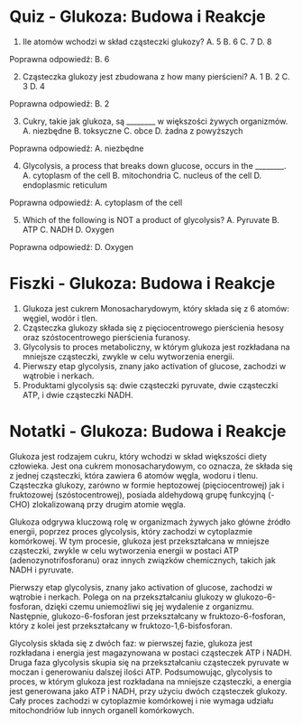  # Quiz - Glukoza: Budowa i Reakcje
1. Ile atomów wchodzi w skład cząsteczki glukozy?
A. 5
B. 6
C. 7
D. 8

Poprawna odpowiedź: B. 6

2. Cząsteczka glukozy jest zbudowana z how many pierścieni?
A. 1
B. 2
C. 3
D. 4

Poprawna odpowiedź: B. 2

3. Cukry, takie jak glukoza, są ________ w większości żywych organizmów.
A. niezbędne
B. toksyczne
C. obce
D. żadna z powyższych

Poprawna odpowiedź: A. niezbędne

4. Glycolysis, a process that breaks down glucose, occurs in the ________.
A. cytoplasm of the cell
B. mitochondria
C. nucleus of the cell
D. endoplasmic reticulum

Poprawna odpowiedź: A. cytoplasm of the cell

5. Which of the following is NOT a product of glycolysis?
A. Pyruvate
B. ATP
C. NADH
D. Oxygen

Poprawna odpowiedź: D. Oxygen

# Fiszki - Glukoza: Budowa i Reakcje
1. Glukoza jest cukrem Monosacharydowym, który składa się z 6 atomów: węgiel, wodór i tlen.
2. Cząsteczka glukozy składa się z pięciocentrowego pierścienia hesosy oraz szóstocentrowego pierścienia furanosy.
3. Glycolysis to proces metaboliczny, w którym glukoza jest rozkładana na mniejsze cząsteczki, zwykle w celu wytworzenia energii.
4. Pierwszy etap glycolysis, znany jako activation of glucose, zachodzi w wątrobie i nerkach.
5. Produktami glycolysis są: dwie cząsteczki pyruvate, dwie cząsteczki ATP, i dwie cząsteczki NADH.

# Notatki - Glukoza: Budowa i Reakcje
Glukoza jest rodzajem cukru, który wchodzi w skład większości diety człowieka. Jest ona cukrem monosacharydowym, co oznacza, że składa się z jednej cząsteczki, która zawiera 6 atomów węgla, wodoru i tlenu. Cząsteczka glukozy, zarówno w formie heptozowej (pięciocentrowej) jak i fruktozowej (szóstocentrowej), posiada aldehydową grupę funkcyjną (-CHO) zlokalizowaną przy drugim atomie węgla.

Glukoza odgrywa kluczową rolę w organizmach żywych jako główne źródło energii, poprzez proces glycolysis, który zachodzi w cytoplazmie komórkowej. W tym procesie, glukoza jest przekształcana w mniejsze cząsteczki, zwykle w celu wytworzenia energii w postaci ATP (adenozynotrifosforanu) oraz innych związków chemicznych, takich jak NADH i pyruvate.

Pierwszy etap glycolysis, znany jako activation of glucose, zachodzi w wątrobie i nerkach. Polega on na przekształcaniu glukozy w glukozo-6-fosforan, dzięki czemu uniemożliwi się jej wydalenie z organizmu. Następnie, glukozo-6-fosforan jest przekształcany w fruktozo-6-fosforan, który z kolei jest przekształcany w fruktozo-1,6-bisfosforan.

Glycolysis składa się z dwóch faz: w pierwszej fazie, glukoza jest rozkładana i energia jest magazynowana w postaci cząsteczek ATP i NADH. Druga faza glycolysis skupia się na przekształcaniu cząsteczek pyruvate w moczan i generowaniu dalszej ilości ATP. Podsumowując, glycolysis to proces, w którym glukoza jest rozkładana na mniejsze cząsteczki, a energia jest generowana jako ATP i NADH, przy użyciu dwóch cząsteczek glukozy. Cały proces zachodzi w cytoplazmie komórkowej i nie wymaga udziału mitochondriów lub innych organell komórkowych.